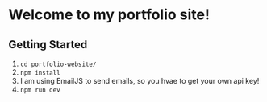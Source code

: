 # Welcome to my portfolio site!

## Getting Started
1. `cd portfolio-website/`
2. `npm install`
3. I am using EmailJS to send emails, so you hvae to get your own api key!
4. `npm run dev`
